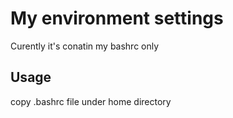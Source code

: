 # My environment settings

Curently it's conatin my bashrc only

## Usage

copy .bashrc file under home directory
